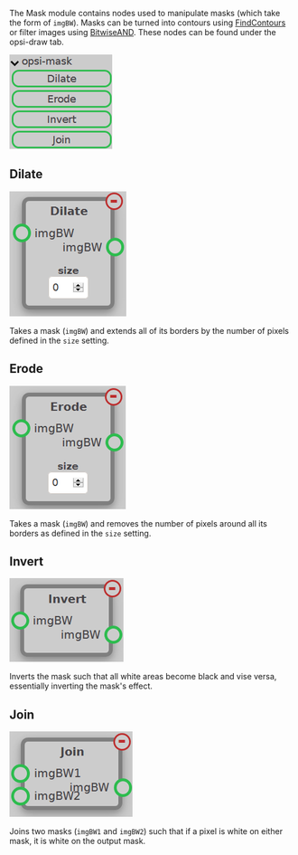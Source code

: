 The Mask module contains nodes used to manipulate masks (which take the form of `imgBW`). Masks can be turned into contours using [FindContours](contours.md#findcontours) or filter images using [BitwiseAND](draw.md#bitwiseand). These nodes can be found under the opsi-draw tab.

![Mask Module Add Nodes Image](../assets/images/modules/mask/module_mask.png)

## Dilate

![Dilate Node Image](../assets/images/modules/mask/node_dilate.png)

Takes a mask (`imgBW`) and extends all of its borders by the number of pixels defined in the `size` setting.

## Erode

![Erode Node Image](../assets/images/modules/mask/node_erode.png)

Takes a mask (`imgBW`) and removes the number of pixels around all its borders as defined in the `size` setting.

## Invert

![Invert Node Image](../assets/images/modules/mask/node_invert.png)

Inverts the mask such that all white areas become black and vise versa, essentially inverting the mask's effect.

## Join

![Join Node Image](../assets/images/modules/mask/node_join.png)

Joins two masks (`imgBW1` and `imgBW2`) such that if a pixel is white on either mask, it is white on the output mask.
